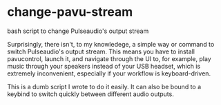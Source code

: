 # change-pavu-stream
bash script to change Pulseaudio's output stream

Surprisingly, there isn't, to my knowledege, a simple way or command to switch Pulseaudio's output stream. This means you have to install pavucontrol, launch it, and navigate through the UI to, for example, play music through your speakers instead of your USB headset, which is extremely inconvenient, especially if your workflow is keyboard-driven. 

This is a dumb script I wrote to do it easily. It can also be bound to a keybind to switch quickly between different audio outputs.
